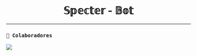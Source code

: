 <h1 align="center">𝕊𝕡𝕖𝕔𝕥𝕖𝕣 - 𝔹𝕠𝕥</h1>

---

### **`🌟 Colaboradores`**
<a href="https://github.com/BrayanOFC/Specter-Bot/graphs/contributors">
<img src="https://contrib.rocks/image?repo=BrayanOFC/Specter-Bot" /> 
</a>